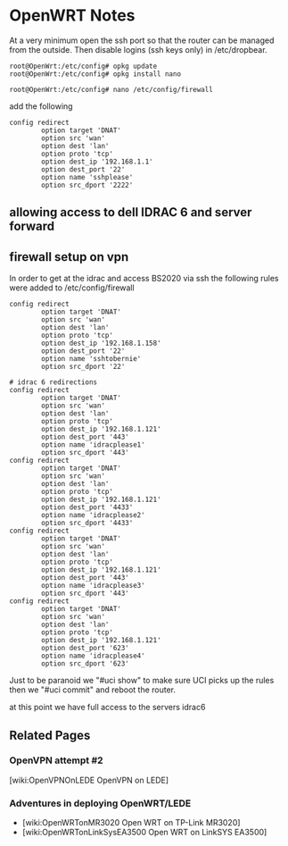 <!-- LedeOpenWRT, Version: 1, Modified: 2018/12/02, Author: trac -->
# OpenWRT Notes

At a very minimum open the ssh port so that the router can be managed from the outside. Then disable logins (ssh keys only) in /etc/dropbear.
	
	root@OpenWrt:/etc/config# opkg update
	root@OpenWrt:/etc/config# opkg install nano
	
	root@OpenWrt:/etc/config# nano /etc/config/firewall
	
add the following
	
	
	config redirect
	        option target 'DNAT'
	        option src 'wan'
	        option dest 'lan'
	        option proto 'tcp'
	        option dest_ip '192.168.1.1'
	        option dest_port '22'
	        option name 'sshplease'
	        option src_dport '2222'
	
## allowing access to dell IDRAC 6 and server forward

## firewall setup on vpn
In order to get at the idrac and access BS2020 via ssh the following rules were added to /etc/config/firewall 
	
	config redirect
	        option target 'DNAT'
	        option src 'wan'
	        option dest 'lan'
	        option proto 'tcp'
	        option dest_ip '192.168.1.158'
	        option dest_port '22'
	        option name 'sshtobernie'
	        option src_dport '22'
	
	# idrac 6 redirections
	config redirect
	        option target 'DNAT'
	        option src 'wan'
	        option dest 'lan'
	        option proto 'tcp'
	        option dest_ip '192.168.1.121'
	        option dest_port '443'
	        option name 'idracplease1'
	        option src_dport '443'
	config redirect
	        option target 'DNAT'
	        option src 'wan'
	        option dest 'lan'
	        option proto 'tcp'
	        option dest_ip '192.168.1.121'
	        option dest_port '4433'
	        option name 'idracplease2'
	        option src_dport '4433'
	config redirect
	        option target 'DNAT'
	        option src 'wan'
	        option dest 'lan'
	        option proto 'tcp'
	        option dest_ip '192.168.1.121'
	        option dest_port '443'
	        option name 'idracplease3'
	        option src_dport '443'
	config redirect
	        option target 'DNAT'
	        option src 'wan'
	        option dest 'lan'
	        option proto 'tcp'
	        option dest_ip '192.168.1.121'
	        option dest_port '623'
	        option name 'idracplease4'
	        option src_dport '623'
	
Just to be paranoid we "#uci show" to make sure UCI picks up the rules then we "#uci commit" and reboot the router.

at this point we have full access to the servers idrac6
## Related Pages
### OpenVPN attempt #2
[wiki:OpenVPNOnLEDE OpenVPN on LEDE]
### Adventures in deploying OpenWRT/LEDE
* [wiki:OpenWRTonMR3020 Open WRT on TP-Link MR3020]
* [wiki:OpenWRTonLinkSysEA3500 Open WRT on LinkSYS EA3500]

